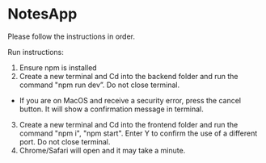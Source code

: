 # NotesApp
 
 Please follow the instructions in order.
 
 Run instructions:
 1. Ensure npm is installed
 2. Create a new terminal and Cd into the backend folder and run the command "npm run dev”. Do not close terminal.
   * If you are on MacOS and receive a security error, press the cancel button. It will show a confirmation message in terminal.
 3. Create a new terminal and Cd into the frontend folder and run the command "npm i", "npm start". Enter Y to confirm the use of a different port. Do not close terminal.
 4. Chrome/Safari will open and it may take a minute.
 
